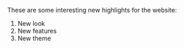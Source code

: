 These are some interesting new highlights for the website:

1. New look
2. New features
3. New theme

